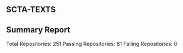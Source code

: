 ## SCTA-TEXTS

## Summary Report

Total Repositories: 251
Passing Repositories: 81
Failing Repositories: 0

